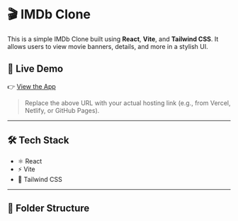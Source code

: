 # 🎬 IMDb Clone

This is a simple IMDb Clone built using **React**, **Vite**, and **Tailwind CSS**. It allows users to view movie banners, details, and more in a stylish UI.

## 🚀 Live Demo

👉 [View the App](https://imdb-clone-six-drab.vercel.app/)

> Replace the above URL with your actual hosting link (e.g., from Vercel, Netlify, or GitHub Pages).

---

## 🛠 Tech Stack

- ⚛️ React
- ⚡ Vite
- 🎨 Tailwind CSS

---

## 📁 Folder Structure

